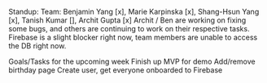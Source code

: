 Standup:
Team: Benjamin Yang [x], Marie Karpinska [x], Shang-Hsun Yang [x], Tanish Kumar [], Archit Gupta [x]
Archit / Ben are working on fixing some bugs, and others are continuing to work on their respective tasks. 
Firebase is a slight blocker right now, team members are unable to access the DB right now.

Goals/Tasks for the upcoming week
Finish up MVP for demo
Add/remove birthday page
Create user, get everyone onboarded to Firebase
